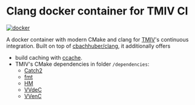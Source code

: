 # Clang docker container for TMIV CI

[![docker](https://img.shields.io/docker/pulls/cbachhuber/tmiv-clang.svg)](https://hub.docker.com/r/cbachhuber/tmiv-clang/)

A docker container with modern CMake and clang for [TMIV](https://gitlab.com/mpeg-i-visual/tmiv)'s continuous integration.
Built on top of [cbachhuber/clang](https://github.com/cbachhuber/clang), it additionally offers

- build caching with [ccache](https://ccache.dev/).
- TMIV's CMake dependencies in folder `/dependencies`:
  - [Catch2](https://github.com/catchorg/Catch2.git)
  - [fmt](https://github.com/fmtlib/fmt.git)
  - [HM](https://vcgit.hhi.fraunhofer.de/jct-vc/HM.git)
  - [VVdeC](https://github.com/fraunhoferhhi/vvdec)
  - [VVenC](https://github.com/fraunhoferhhi/vvenc)
